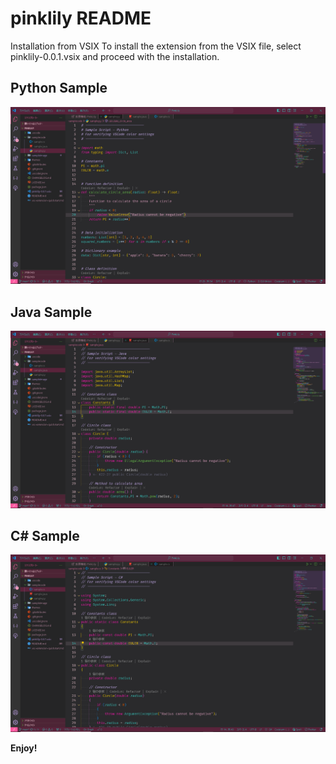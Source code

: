 # pinklily README

Installation from VSIX
To install the extension from the VSIX file,
select pinklily-0.0.1.vsix and proceed with the installation.

## Python Sample

![Python Example](https://raw.githubusercontent.com/yuna495/PinkLiLy/main/sampleimage/Python_Sample.png)

## Java Sample

![Java Example](https://raw.githubusercontent.com/yuna495/PinkLiLy/main/sampleimage/Java_Sample.png)

## C# Sample

![Csharp Example](https://raw.githubusercontent.com/yuna495/PinkLiLy/main/sampleimage/Csharp_Sample.png)

**Enjoy!**
